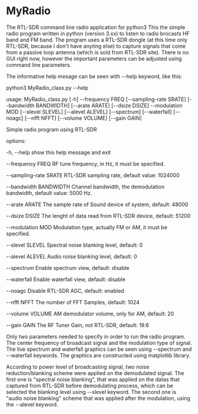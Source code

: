 # MyRadio
The RTL-SDR command line radio application for python3 
This the simple radio program written in python (version 3.xx) to listen to radio brocasts HF band and FM band. 
The program uses a RTL-SDR dongle (at this time only RTL-SDR, because I don't have anyting else) to capture signals that come
from a passive loop antenna (which is sold from RTL-SDR site). There is no GUI right now, however the important parameters can be 
adjusted using command line parameters. 

The informative help mesage can be seen with --help keyword, like this:

python3 MyRadio_class.py --help

usage: MyRadio_class.py [-h] --frequency FREQ [--sampling-rate SRATE]
                        [--bandwidth BANDWIDTH] [--arate ARATE]
                        [--dsize DSIZE] --modulation MOD [--slevel SLEVEL]
                        [--alevel ALEVEL] [--spectrum] [--waterfall] [--noagc]
                        [--nfft NFFT] [--volume VOLUME] [--gain GAIN]

Simple radio program using RTL-SDR

options:

  -h, --help            show this help message and exit
  
  --frequency FREQ      RF tune frequency, in Hz, it must be specified.
  
  --sampling-rate SRATE
                        RTL-SDR sampling rate, default value: 1024000
                        
  --bandwidth BANDWIDTH
                        Channel bandwidth, the demodulation bandwidth, default value: 5000 Hz.
                        
  --arate ARATE         The sample rate of Sound device of system, default: 48000 
  
  --dsize DSIZE         The lenght of data read from RTL-SDR device, default: 51200
  
  --modulation MOD      Modulation type, actually FM or AM, it must be specified.
  
  --slevel SLEVEL       Spectral noise blanking level, default: 0
  
  --alevel ALEVEL       Audio noise blanking level, default: 0
  
  --spectrum            Enable spectrum view, default: disable
  
  --waterfall           Enable waterfall view, default: disable
  
  --noagc               Disable RTL-SDR AGC, default: enabled
  
  --nfft NFFT           The number of FFT Samples, default: 1024
  
  --volume VOLUME       AM demodulator volume, only for AM, default: 20
  
  --gain GAIN           The RF Tuner Gain, not RTL-SDR, default: 19.6 

Only two parameters needed to specify in order to run the radio program. The center frequency of broadcast signal and the modulation 
type of signal. The live spectrum and waterfall graphics can be seen using --spectrum and --waterfall keywords. The graphics are constructed
using matplotlib library. 

According to power level of broadcasting signal, two noise reduction/blanking scheme were applied on the demodulated signal. The first one is 
"spectral noise blanking", that was applied on the datas that captured from RTL-SDR before demodulating process, which can be selected the 
blanking level using --slevel keyword. The second one is "audio noise blanking" scheme that was applied after the modulation, using the --alevel 
keyword. 
